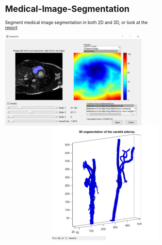# Medical-Image-Segmentation

Segment medical image segmentation in both 2D and 3D, or look at the [report](./media/report.pdf) 

<img align="left" src="./media/arrival_time_S1.JPG" width="450">
<img align="right" src="./media/Coratid_Artery.jpg" width="350">
